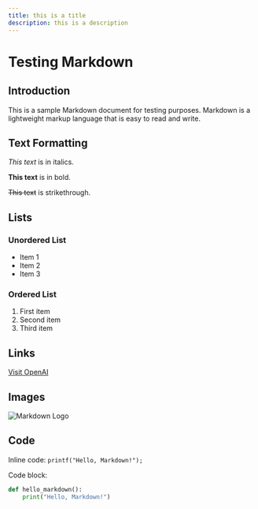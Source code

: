 ```yaml
---
title: this is a title
description: this is a description
---
```


# Testing Markdown

## Introduction

This is a sample Markdown document for testing purposes. Markdown is a lightweight markup language that is easy to read and write.

## Text Formatting

_This text_ is in italics.

**This text** is in bold.

~~This text~~ is strikethrough.

## Lists

### Unordered List

-   Item 1
-   Item 2
-   Item 3

### Ordered List

1. First item
2. Second item
3. Third item

## Links

[Visit OpenAI](https://www.openai.com)

## Images

![Markdown Logo](https://markdown-here.com/img/icon256.png)

## Code

Inline code: `printf("Hello, Markdown!");`

Code block:

```python
def hello_markdown():
    print("Hello, Markdown!")
```

